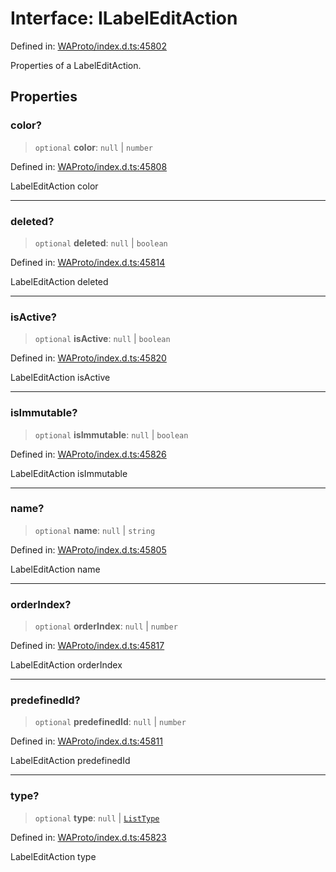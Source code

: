 # Interface: ILabelEditAction

Defined in: [WAProto/index.d.ts:45802](https://github.com/Fokusdotid/bail/blob/8a30cf93a8ac726f06d1ad6578695812a8253e53/WAProto/index.d.ts#L45802)

Properties of a LabelEditAction.

## Properties

### color?

> `optional` **color**: `null` \| `number`

Defined in: [WAProto/index.d.ts:45808](https://github.com/Fokusdotid/bail/blob/8a30cf93a8ac726f06d1ad6578695812a8253e53/WAProto/index.d.ts#L45808)

LabelEditAction color

***

### deleted?

> `optional` **deleted**: `null` \| `boolean`

Defined in: [WAProto/index.d.ts:45814](https://github.com/Fokusdotid/bail/blob/8a30cf93a8ac726f06d1ad6578695812a8253e53/WAProto/index.d.ts#L45814)

LabelEditAction deleted

***

### isActive?

> `optional` **isActive**: `null` \| `boolean`

Defined in: [WAProto/index.d.ts:45820](https://github.com/Fokusdotid/bail/blob/8a30cf93a8ac726f06d1ad6578695812a8253e53/WAProto/index.d.ts#L45820)

LabelEditAction isActive

***

### isImmutable?

> `optional` **isImmutable**: `null` \| `boolean`

Defined in: [WAProto/index.d.ts:45826](https://github.com/Fokusdotid/bail/blob/8a30cf93a8ac726f06d1ad6578695812a8253e53/WAProto/index.d.ts#L45826)

LabelEditAction isImmutable

***

### name?

> `optional` **name**: `null` \| `string`

Defined in: [WAProto/index.d.ts:45805](https://github.com/Fokusdotid/bail/blob/8a30cf93a8ac726f06d1ad6578695812a8253e53/WAProto/index.d.ts#L45805)

LabelEditAction name

***

### orderIndex?

> `optional` **orderIndex**: `null` \| `number`

Defined in: [WAProto/index.d.ts:45817](https://github.com/Fokusdotid/bail/blob/8a30cf93a8ac726f06d1ad6578695812a8253e53/WAProto/index.d.ts#L45817)

LabelEditAction orderIndex

***

### predefinedId?

> `optional` **predefinedId**: `null` \| `number`

Defined in: [WAProto/index.d.ts:45811](https://github.com/Fokusdotid/bail/blob/8a30cf93a8ac726f06d1ad6578695812a8253e53/WAProto/index.d.ts#L45811)

LabelEditAction predefinedId

***

### type?

> `optional` **type**: `null` \| [`ListType`](../namespaces/LabelEditAction/enumerations/ListType.md)

Defined in: [WAProto/index.d.ts:45823](https://github.com/Fokusdotid/bail/blob/8a30cf93a8ac726f06d1ad6578695812a8253e53/WAProto/index.d.ts#L45823)

LabelEditAction type
